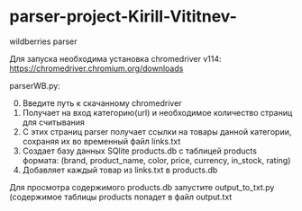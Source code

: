 # parser-project-Kirill-Vititnev-
wildberries parser

Для запуска необходима установка chromedriver v114:
https://chromedriver.chromium.org/downloads 


parserWB.py:

0) Введите путь к скачанному chromedriver
2) Получает на вход категорию(url) и необходимое количество страниц для считывания
3) С этих страниц parser получает ссылки на товары данной категории, сохраняя их во временный файл links.txt
4) Создает базу данных SQlite products.db  с таблицей products формата: (brand, product_name, color, price, currency, in_stock, rating)
5) Добавляет каждый товар из links.txt в products.db

Для просмотра содержимого products.db запустите output_to_txt.py (содержимое таблицы products попадет в файл output.txt
